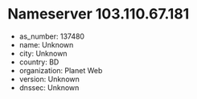 # Nameserver 103.110.67.181

* as_number: 137480
* name: Unknown
* city: Unknown
* country: BD
* organization: Planet Web
* version: Unknown
* dnssec: Unknown
